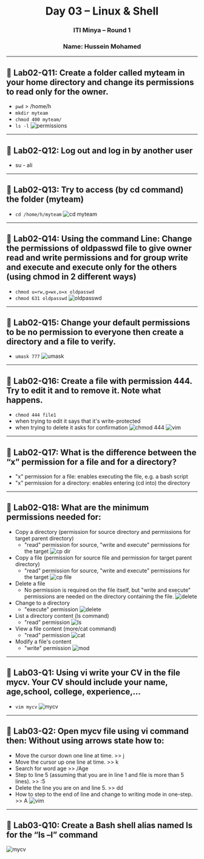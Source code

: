 <h1 align="center">Day 03 – Linux & Shell</h1>
<h3 align="center">ITI Minya – Round 1</h3>
<h3 align="center">Name: Hussein Mohamed</h3>

---

## 🔸 Lab02-Q11: Create a folder called myteam in your home directory and change its permissions to read only for the owner.
- `pwd` > /home/h 
- `mkdir myteam`
- `chmod 400 myteam/`
- `ls -l`
![permissions](imgs/001.png)

---

## 🔸 Lab02-Q12: Log out and log in by another user
- su - ali

---

## 🔸 Lab02-Q13: Try to access (by cd command) the folder (myteam)
- `cd /home/h/myteam`
![cd myteam](imgs/002.png)

---

## 🔸 Lab02-Q14: Using the command Line: Change the permissions of oldpasswd file to give owner read and write permissions and for group write and execute and execute only for the others (using chmod in 2 different ways)
- `chmod u=rw,g=wx,o=x oldpasswd`
- `chmod 631 oldpasswd`
![oldpasswd](imgs/003.png)

---

## 🔸 Lab02-Q15: Change your default permissions to be no permission to everyone then create a directory and a file to verify.
- `umask 777`
![umask](imgs/004.png)

---

## 🔸 Lab02-Q16: Create a file with permission 444. Try to edit it and to remove it. Note what happens.
- `chmod 444 file1`
- when trying to edit it says that it's write-protected
- when trying to delete it asks for confirmation
![chmod 444](imgs/005.png)
![vim](imgs/006.png)

---

## 🔸 Lab02-Q17: What is the difference between the “x” permission for a file and for a directory?
- "x" permission for a file: enables executing the file, e.g. a bash script
- "x" permission for a directory: enables entering (cd into) the directory

---

## 🔸 Lab02-Q18: What are the minimum permissions needed for:
- Copy a directory (permission for source directory and permissions for target parent directory)
  - "read" permission for source, "write and execute" permissions for the target
![cp dir](imgs/007.png)
- Copy a file (permission for source file and permission for target parent directory)
  - "read" permission for source, "write and execute" permissions for the target
![cp file](imgs/008.png)
- Delete a file
  - No permission is required on the file itself, but "write and execute" permissions are needed on the directory containing the file.
![delete](imgs/009.png)
- Change to a directory
  - "execute" permission
![delete](imgs/010.png)
- List a directory content (ls command)
  - "read" permission
![ls](imgs/011.png)
- View a file content (more/cat command)
  - "read" permission
![cat](imgs/012.png)
- Modify a file's content
  - "write" permission
![mod](imgs/013.png)

---

## 🔸 Lab03-Q1: Using vi write your CV in the file mycv. Your CV should include your name, age,school, college, experience,...
- `vim mycv`
![mycv](imgs/014.png)

---

## 🔸 Lab03-Q2: Open mycv file using vi command then: Without using arrows state how to:
- Move the cursor down one line at time. >> j
- Move the cursor up one line at time. >> k
- Search for word age >> /Age
- Step to line 5 (assuming that you are in line 1 and file is more than 5 lines). >> :5
- Delete the line you are on and line 5. >> dd
- How to step to the end of line and change to writing mode in one-step. >> A
![vim](015.gif)

---

## 🔸 Lab03-Q10: Create a Bash shell alias named ls for the “ls –l” command
![mycv](imgs/016.png)


